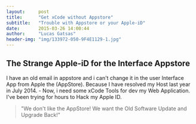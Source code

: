 ```yaml
---
layout:     post
title:      "Get xCode without Appstore"
subtitle:   "Trouble with Appstore or your Apple-iD"
date:       2015-03-26 14:00:44
author:     "Lucas Gatsas"
header-img: "img/133972-050-9F4E1129-1.jpg"
---
```

<h2 class="section-heading"><strong> The Strange Apple-iD for the Interface Appstore</strong> </h2>

I have an old email in appstore and i can't change it in the user Interface App from Apple the (AppStore). Because 
I have resolved my Host last year in July 2014. - Now, i need some xCode Tools for dev my Web Application. I've been trying for hours to Hack my Apple ID. 






<blockquote>
	"We don't like the AppStore! We want the Old Software Update and Upgrade Back!"
</blockquote>